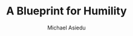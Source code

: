 ---
title: A Blueprint for Humility
author: Michael Asiedu
pubDatetime: 2024-03-23T12:12:51Z
slug: a-blueprint-for-humili
featured: false
draft: false
tags:
  - ego
  - pride
  - humility
description: "Biblical approach to Humility."
---